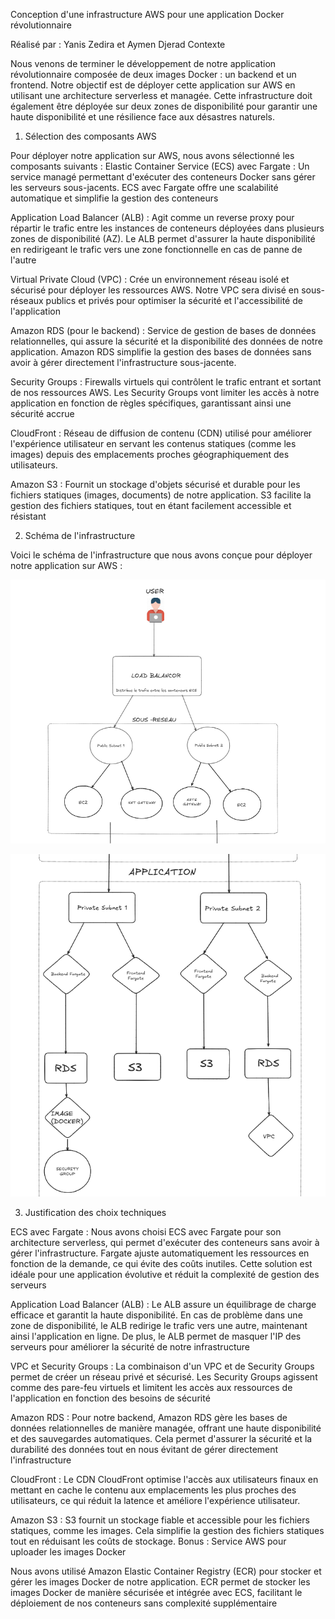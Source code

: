 Conception d'une infrastructure AWS pour une application Docker révolutionnaire

Réalisé par : Yanis Zedira et Aymen Djerad
Contexte

Nous venons de terminer le développement de notre application révolutionnaire composée de deux images Docker : un backend et un frontend. Notre objectif est de déployer cette application sur AWS en utilisant une architecture serverless et managée. Cette infrastructure doit également être déployée sur deux zones de disponibilité pour garantir une haute disponibilité et une résilience face aux désastres naturels.
1. Sélection des composants AWS

Pour déployer notre application sur AWS, nous avons sélectionné les composants suivants :
Elastic Container Service (ECS) avec Fargate : Un service managé permettant d'exécuter des conteneurs Docker sans gérer les serveurs sous-jacents. ECS avec Fargate offre une scalabilité automatique et simplifie la gestion des conteneurs​


Application Load Balancer (ALB) : Agit comme un reverse proxy pour répartir le trafic entre les instances de conteneurs déployées dans plusieurs zones de disponibilité (AZ). Le ALB permet d'assurer la haute disponibilité en redirigeant le trafic vers une zone fonctionnelle en cas de panne de l'autre​
​

Virtual Private Cloud (VPC) : Crée un environnement réseau isolé et sécurisé pour déployer les ressources AWS. Notre VPC sera divisé en sous-réseaux publics et privés pour optimiser la sécurité et l'accessibilité de l'application​


Amazon RDS (pour le backend) : Service de gestion de bases de données relationnelles, qui assure la sécurité et la disponibilité des données de notre application. Amazon RDS simplifie la gestion des bases de données sans avoir à gérer directement l'infrastructure sous-jacente.

Security Groups : Firewalls virtuels qui contrôlent le trafic entrant et sortant de nos ressources AWS. Les Security Groups vont limiter les accès à notre application en fonction de règles spécifiques, garantissant ainsi une sécurité accrue​


CloudFront : Réseau de diffusion de contenu (CDN) utilisé pour améliorer l'expérience utilisateur en servant les contenus statiques (comme les images) depuis des emplacements proches géographiquement des utilisateurs.

Amazon S3 : Fournit un stockage d'objets sécurisé et durable pour les fichiers statiques (images, documents) de notre application. S3 facilite la gestion des fichiers statiques, tout en étant facilement accessible et résistant​


2. Schéma de l'infrastructure

Voici le schéma de l'infrastructure que nous avons conçue pour déployer notre application sur AWS :

![Description de l'image](tp2.png)

![Description de l'image](tp1.png)


3. Justification des choix techniques

ECS avec Fargate : Nous avons choisi ECS avec Fargate pour son architecture serverless, qui permet d'exécuter des conteneurs sans avoir à gérer l'infrastructure. Fargate ajuste automatiquement les ressources en fonction de la demande, ce qui évite des coûts inutiles. Cette solution est idéale pour une application évolutive et réduit la complexité de gestion des serveurs​

Application Load Balancer (ALB) : Le ALB assure un équilibrage de charge efficace et garantit la haute disponibilité. En cas de problème dans une zone de disponibilité, le ALB redirige le trafic vers une autre, maintenant ainsi l'application en ligne. De plus, le ALB permet de masquer l'IP des serveurs pour améliorer la sécurité de notre infrastructure​


VPC et Security Groups : La combinaison d'un VPC et de Security Groups permet de créer un réseau privé et sécurisé. Les Security Groups agissent comme des pare-feu virtuels et limitent les accès aux ressources de l'application en fonction des besoins de sécurité​

Amazon RDS : Pour notre backend, Amazon RDS gère les bases de données relationnelles de manière managée, offrant une haute disponibilité et des sauvegardes automatiques. Cela permet d'assurer la sécurité et la durabilité des données tout en nous évitant de gérer directement l'infrastructure​


CloudFront : Le CDN CloudFront optimise l'accès aux utilisateurs finaux en mettant en cache le contenu aux emplacements les plus proches des utilisateurs, ce qui réduit la latence et améliore l'expérience utilisateur.

Amazon S3 : S3 fournit un stockage fiable et accessible pour les fichiers statiques, comme les images. Cela simplifie la gestion des fichiers statiques tout en réduisant les coûts de stockage.
Bonus : Service AWS pour uploader les images Docker

Nous avons utilisé Amazon Elastic Container Registry (ECR) pour stocker et gérer les images Docker de notre application. ECR permet de stocker les images Docker de manière sécurisée et intégrée avec ECS, facilitant le déploiement de nos conteneurs sans complexité supplémentaire​

